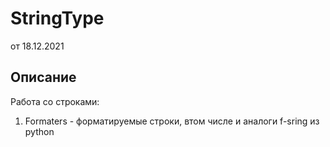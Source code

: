 # StringType

от 18.12.2021

## Описание
Работа со строками:
1. Formaters - форматируемые строки,  втом числе и аналоги f-sring из python

